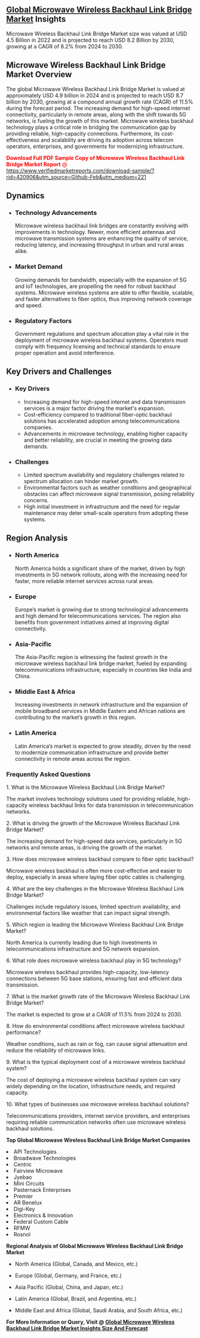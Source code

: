 <h2><a href="https://www.verifiedmarketreports.com/download-sample/?rid=420906&amp;utm_source=Github&amp;utm_medium=221" target="_blank">Global Microwave Wireless Backhaul Link Bridge Market</a> Insights</h2><p>Microwave Wireless Backhaul Link Bridge Market size was valued at USD 4.5 Billion in 2022 and is projected to reach USD 8.2 Billion by 2030, growing at a CAGR of 8.2% from 2024 to 2030.</p><p> <h2>Microwave Wireless Backhaul Link Bridge Market Overview</h2> <p>The global Microwave Wireless Backhaul Link Bridge Market is valued at approximately USD 4.9 billion in 2024 and is projected to reach USD 8.7 billion by 2030, growing at a compound annual growth rate (CAGR) of 11.5% during the forecast period. The increasing demand for high-speed internet connectivity, particularly in remote areas, along with the shift towards 5G networks, is fueling the growth of this market. Microwave wireless backhaul technology plays a critical role in bridging the communication gap by providing reliable, high-capacity connections. Furthermore, its cost-effectiveness and scalability are driving its adoption across telecom operators, enterprises, and governments for modernizing infrastructure. <p><span class=""><span style="color: #ff0000;"><strong>Download Full PDF Sample Copy of Microwave Wireless Backhaul Link Bridge Market Report</strong> @ </span><a href="https://www.verifiedmarketreports.com/download-sample/?rid=420906&amp;utm_source=Github-Feb&amp;utm_medium=221" target="_blank">https://www.verifiedmarketreports.com/download-sample/?rid=420906&amp;utm_source=Github-Feb&amp;utm_medium=221</a></span></p></p> <h2>Dynamics</h2> <ul> <li><h3>Technology Advancements</h3> Microwave wireless backhaul link bridges are constantly evolving with improvements in technology. Newer, more efficient antennas and microwave transmission systems are enhancing the quality of service, reducing latency, and increasing throughput in urban and rural areas alike. </li> <li><h3>Market Demand</h3> Growing demands for bandwidth, especially with the expansion of 5G and IoT technologies, are propelling the need for robust backhaul systems. Microwave wireless systems are able to offer flexible, scalable, and faster alternatives to fiber optics, thus improving network coverage and speed. </li> <li><h3>Regulatory Factors</h3> Government regulations and spectrum allocation play a vital role in the deployment of microwave wireless backhaul systems. Operators must comply with frequency licensing and technical standards to ensure proper operation and avoid interference. </li> </ul> <h2>Key Drivers and Challenges</h2> <ul> <li><h3>Key Drivers</h3> <ul> <li>Increasing demand for high-speed internet and data transmission services is a major factor driving the market's expansion.</li> <li>Cost-efficiency compared to traditional fiber-optic backhaul solutions has accelerated adoption among telecommunications companies.</li> <li>Advancements in microwave technology, enabling higher capacity and better reliability, are crucial in meeting the growing data demands.</li> </ul> </li> <li><h3>Challenges</h3> <ul> <li>Limited spectrum availability and regulatory challenges related to spectrum allocation can hinder market growth.</li> <li>Environmental factors such as weather conditions and geographical obstacles can affect microwave signal transmission, posing reliability concerns.</li> <li>High initial investment in infrastructure and the need for regular maintenance may deter small-scale operators from adopting these systems.</li> </ul> </li> </ul> <h2>Region Analysis</h2> <ul> <li><h3>North America</h3> North America holds a significant share of the market, driven by high investments in 5G network rollouts, along with the increasing need for faster, more reliable internet services across rural areas. </li> <li><h3>Europe</h3> Europe’s market is growing due to strong technological advancements and high demand for telecommunications services. The region also benefits from government initiatives aimed at improving digital connectivity. </li> <li><h3>Asia-Pacific</h3> The Asia-Pacific region is witnessing the fastest growth in the microwave wireless backhaul link bridge market, fueled by expanding telecommunications infrastructure, especially in countries like India and China. </li> <li><h3>Middle East & Africa</h3> Increasing investments in network infrastructure and the expansion of mobile broadband services in Middle Eastern and African nations are contributing to the market’s growth in this region. </li> <li><h3>Latin America</h3> Latin America’s market is expected to grow steadily, driven by the need to modernize communication infrastructure and provide better connectivity in remote areas across the region. </li> </ul> <h3>Frequently Asked Questions</h3> <p>1. What is the Microwave Wireless Backhaul Link Bridge Market?</p> <p>The market involves technology solutions used for providing reliable, high-capacity wireless backhaul links for data transmission in telecommunication networks.</p> <p>2. What is driving the growth of the Microwave Wireless Backhaul Link Bridge Market?</p> <p>The increasing demand for high-speed data services, particularly in 5G networks and remote areas, is driving the growth of the market.</p> <p>3. How does microwave wireless backhaul compare to fiber optic backhaul?</p> <p>Microwave wireless backhaul is often more cost-effective and easier to deploy, especially in areas where laying fiber optic cables is challenging.</p> <p>4. What are the key challenges in the Microwave Wireless Backhaul Link Bridge Market?</p> <p>Challenges include regulatory issues, limited spectrum availability, and environmental factors like weather that can impact signal strength.</p> <p>5. Which region is leading the Microwave Wireless Backhaul Link Bridge Market?</p> <p>North America is currently leading due to high investments in telecommunications infrastructure and 5G network expansion.</p> <p>6. What role does microwave wireless backhaul play in 5G technology?</p> <p>Microwave wireless backhaul provides high-capacity, low-latency connections between 5G base stations, ensuring fast and efficient data transmission.</p> <p>7. What is the market growth rate of the Microwave Wireless Backhaul Link Bridge Market?</p> <p>The market is expected to grow at a CAGR of 11.5% from 2024 to 2030.</p> <p>8. How do environmental conditions affect microwave wireless backhaul performance?</p> <p>Weather conditions, such as rain or fog, can cause signal attenuation and reduce the reliability of microwave links.</p> <p>9. What is the typical deployment cost of a microwave wireless backhaul system?</p> <p>The cost of deploying a microwave wireless backhaul system can vary widely depending on the location, infrastructure needs, and required capacity.</p> <p>10. What types of businesses use microwave wireless backhaul solutions?</p> <p>Telecommunications providers, internet service providers, and enterprises requiring reliable communication networks often use microwave wireless backhaul solutions.</p> </p><p><strong>Top Global Microwave Wireless Backhaul Link Bridge Market Companies</strong></p><div data-test-id=""><p><li>API Technologies</li><li> Broadwave Technologies</li><li> Centric</li><li> Fairview Microwave</li><li> Jyebao</li><li> Mini Circuits</li><li> Pasternack Enterprises</li><li> Premier</li><li> AR Benelux</li><li> Digi-Key</li><li> Electronics & Innovation</li><li> Federal Custom Cable</li><li> RFMW</li><li> Rosnol</li></p><div><strong>Regional Analysis of&nbsp;Global Microwave Wireless Backhaul Link Bridge Market</strong></div><ul><li dir="ltr"><p dir="ltr">North America&nbsp;(Global, Canada, and Mexico, etc.)</p></li><li dir="ltr"><p dir="ltr">Europe (Global, Germany, and France, etc.)</p></li><li dir="ltr"><p dir="ltr">Asia Pacific&nbsp;(Global, China, and Japan, etc.)</p></li><li dir="ltr"><p dir="ltr">Latin America&nbsp;(Global, Brazil, and Argentina, etc.)</p></li><li dir="ltr">Middle East and Africa&nbsp;(Global, Saudi Arabia, and South Africa, etc.)</li></ul><p><strong>For More Information or Query, Visit @&nbsp;</strong><strong><a href="https://www.verifiedmarketreports.com/product/microwave-wireless-backhaul-link-bridge-market/?utm_source=Github&amp;utm_medium=221" target="_blank">Global Microwave Wireless Backhaul Link Bridge Market Insights Size And Forecast</a></strong></p></div>
